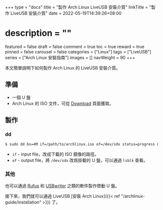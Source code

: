 +++
type = "docs"
title = "製作 Arch Linux LiveUSB 安裝介質"
linkTitle = "製作 LiveUSB 安裝介質"
date = 2022-05-19T14:39:26+08:00
# description = ""
featured = false
draft = false
comment = true
toc = true
reward = true
pinned = false
carousel = false
categories = ["Linux"]
tags = ["LiveUSB"]
series = ["Arch Linux 安裝指南"]
images = []
navWeight = 90
+++

本文簡單說明下如何製作 Arch Linux 的 LiveUSB 安裝介質。

<!--more-->

## 準備

- 一個 U 盤
- Arch Linux 的 ISO 文件，可從 [Download](https://archlinux.org/download/) 頁面獲取。

## 製作

### dd

```bash
$ sudo dd bs=4M if=/path/to/archlinux.iso of=/dev/sdx status=progress && sync
```

- `if` - input file，改成下載的 ISO 鏡像的路徑。
- `of` - output file，將 `/dev/sdx` 改爲掛載的 U 盤，可以通過 `lsblk` 查看。

### 其他

也可以通過 [Rufus](https://rufus.ie/) 和 [USBwriter](https://sourceforge.net/p/usbwriter/wiki/Documentation/) 之類的軟件製作啓動 U 盤。

接下來，我們就可以通過 LiveUSB [安裝 Arch Linux]({{< ref "/archlinux-guide/installation" >}}) 了。
